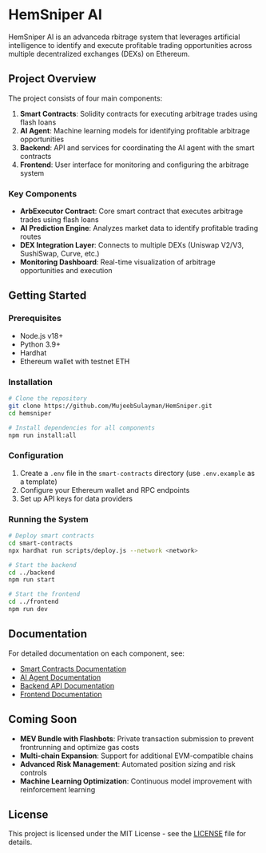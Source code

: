 # HemSniper AI

HemSniper AI is an advanceda rbitrage system that leverages artificial intelligence to identify and execute profitable trading opportunities across multiple decentralized exchanges (DEXs) on Ethereum.

## Project Overview

The project consists of four main components:

1. **Smart Contracts**: Solidity contracts for executing arbitrage trades using flash loans
2. **AI Agent**: Machine learning models for identifying profitable arbitrage opportunities
3. **Backend**: API and services for coordinating the AI agent with the smart contracts
4. **Frontend**: User interface for monitoring and configuring the arbitrage system


### Key Components

- **ArbExecutor Contract**: Core smart contract that executes arbitrage trades using flash loans
- **AI Prediction Engine**: Analyzes market data to identify profitable trading routes
- **DEX Integration Layer**: Connects to multiple DEXs (Uniswap V2/V3, SushiSwap, Curve, etc.)
- **Monitoring Dashboard**: Real-time visualization of arbitrage opportunities and execution

## Getting Started

### Prerequisites

- Node.js v18+
- Python 3.9+
- Hardhat
- Ethereum wallet with testnet ETH

### Installation

```bash
# Clone the repository
git clone https://github.com/MujeebSulayman/HemSniper.git
cd hemsniper

# Install dependencies for all components
npm run install:all
```

### Configuration

1. Create a `.env` file in the `smart-contracts` directory (use `.env.example` as a template)
2. Configure your Ethereum wallet and RPC endpoints
3. Set up API keys for data providers

### Running the System

```bash
# Deploy smart contracts
cd smart-contracts
npx hardhat run scripts/deploy.js --network <network>

# Start the backend
cd ../backend
npm run start

# Start the frontend
cd ../frontend
npm run dev
```

## Documentation

For detailed documentation on each component, see:

- [Smart Contracts Documentation](docs/smart-contracts.md)
- [AI Agent Documentation](docs/ai-agent.md)
- [Backend API Documentation](docs/backend-api.md)
- [Frontend Documentation](docs/frontend.md)

## Coming Soon

- **MEV Bundle with Flashbots**: Private transaction submission to prevent frontrunning and optimize gas costs
- **Multi-chain Expansion**: Support for additional EVM-compatible chains
- **Advanced Risk Management**: Automated position sizing and risk controls
- **Machine Learning Optimization**: Continuous model improvement with reinforcement learning

## License

This project is licensed under the MIT License - see the [LICENSE](LICENSE) file for details.

